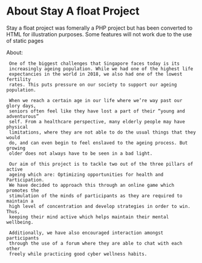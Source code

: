 # About Stay A float Project
Stay a float project was fomerally a PHP project but has been converted to HTML for illustration purposes.
Some features will not work due to the use of static pages

About:

     One of the biggest challenges that Singapore faces today is its 
     increasingly ageing population. While we had one of the highest life 
     expectancies in the world in 2018, we also had one of the lowest fertility
     rates. This puts pressure on our society to support our ageing population.
     
     When we reach a certain age in our life where we’re way past our glory days,
     seniors often feel like they have lost a part of their “young and adventurous”
     self. From a healthcare perspective, many elderly people may have physical
     limitations, where they are not able to do the usual things that they would
     do, and can even begin to feel enslaved to the ageing process. But growing
     older does not always have to be seen in a bad light.
      
     Our aim of this project is to tackle two out of the three pillars of active
     ageing which are: Optimizing opportunities for health and Participation.
     We have decided to approach this through an online game which promotes the 
     stimulation of the minds of participants as they are required to maintain a
     high level of concentration and develop strategies in order to win. Thus, 
     keeping their mind active which helps maintain their mental wellbeing.
     
     Additionally, we have also encouraged interaction amongst participants 
     through the use of a forum where they are able to chat with each other 
     freely while practicing good cyber wellness habits.
     
     
